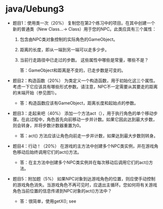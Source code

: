 # java/Uebung3

- 题目1：使用类一次（20%）
复制您在第2个练习中的项目。在其中创建一个新的普通类（New Class...→ Class）用于您的NPC。此类应具有三个属性：
    1. 包含由NPC类对象控制的实际角色的GameObject。
    2. 距离的长度，即从一端到另一端可以走多少步。
    3. 当前行走路径中已走过的步数。
    这些属性中哪些是常量，哪些不是？
        
        答：GameObject和距离是不变的，已走步数是可变的。
        
- 题目2：构造函数（20%）
为类定义一个构造函数，用于初始化这三个属性。考虑一下它应该具有哪些形式参数。请注意，NPC不一定需要从其要走的距离的末端开始（参见图1）。
    - 答：构造函数应该有GameObject，距离长度和起始点的参数。
- 题目3：走起来吧（40%）
添加一个方法act（），用于执行角色的单个移动步骤。在此过程中，角色首先向前移动一步并计数。如果它因此达到最大步数，则会转身，并将步数计数器重置为0。
    - 答：act() 方法应该让角色向前走一步并计数，如果达到最大步数则转身。
- 题目4：行动！（20%）
在游戏的主方法中创建多个NPC类实例，并在游戏角色移动后始终调用它们的act()方法。
    - 答：在主方法中创建多个NPC类实例并在每次移动后调用它们的act()方法。
- 题目5：附加题（5%）
如果NPC对象到达游戏角色的位置，则应使手动控制的游戏角色消失。当游戏角色不再可见时，应退出主循环。您如何将有关游戏角色当前位置的信息传递到NPC对象的act()方法中？
    - 答：很简单，使用getX(); see
